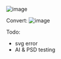 ![image](https://github.com/user-attachments/assets/65857221-a266-4afe-82cd-e487050eadbd)


Convert:
![image](https://github.com/user-attachments/assets/64dbd36e-04a1-49cb-8ff9-9b7e5d3f547f)


Todo:
- svg error
- AI & PSD testing
